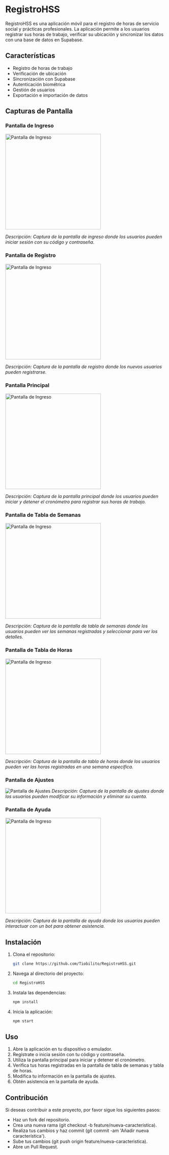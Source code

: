 # RegistroHSS

RegistroHSS es una aplicación móvil para el registro de horas de servicio social y prácticas profesionales. La aplicación permite a los usuarios registrar sus horas de trabajo, verificar su ubicación y sincronizar los datos con una base de datos en Supabase.

## Características

- Registro de horas de trabajo
- Verificación de ubicación
- Sincronización con Supabase
- Autenticación biométrica
- Gestión de usuarios
- Exportación e importación de datos

## Capturas de Pantalla

### Pantalla de Ingreso
<img src="./assets/Readme%20Img/Login.jpg" alt="Pantalla de Ingreso" width="300" height="auto">

*Descripción: Captura de la pantalla de ingreso donde los usuarios pueden iniciar sesión con su código y contraseña.*

### Pantalla de Registro
<img src="./assets/Readme%20Img/Register.jpg" alt="Pantalla de Ingreso" width="300" height="auto">

*Descripción: Captura de la pantalla de registro donde los nuevos usuarios pueden registrarse.*

### Pantalla Principal
<img src="./assets/Readme%20Img/Principal.jpg" alt="Pantalla de Ingreso" width="300" height="auto">

*Descripción: Captura de la pantalla principal donde los usuarios pueden iniciar y detener el cronómetro para registrar sus horas de trabajo.*

### Pantalla de Tabla de Semanas
<img src="./assets/Readme%20Img/Tabla Semanas.jpg" alt="Pantalla de Ingreso" width="300" height="auto">

*Descripción: Captura de la pantalla de tabla de semanas donde los usuarios pueden ver las semanas registradas y seleccionar para ver los detalles.*

### Pantalla de Tabla de Horas
<img src="./assets/Readme%20Img/Tabla Horas.jpg" alt="Pantalla de Ingreso" width="300" height="auto">

*Descripción: Captura de la pantalla de tabla de horas donde los usuarios pueden ver las horas registradas en una semana específica.*

### Pantalla de Ajustes
![Pantalla de Ajustes](ruta/a/tu/captura6.png)
*Descripción: Captura de la pantalla de ajustes donde los usuarios pueden modificar su información y eliminar su cuenta.*

### Pantalla de Ayuda
<img src="./assets/Readme%20Img/Ayuda.jpg" alt="Pantalla de Ingreso" width="300" height="auto">

*Descripción: Captura de la pantalla de ayuda donde los usuarios pueden interactuar con un bot para obtener asistencia.*

## Instalación

1. Clona el repositorio:
   ```sh
   git clone https://github.com/Tiobilito/RegistroHSS.git

2. Navega al directorio del proyecto:
    ```sh
    cd RegistroHSS

3. Instala las dependencias:
    ```sh
    npm install

4. Inicia la aplicación:
    ```sh
    npm start

## Uso
1. Abre la aplicación en tu dispositivo o emulador.
2. Regístrate o inicia sesión con tu código y contraseña.
3. Utiliza la pantalla principal para iniciar y detener el cronómetro.
4. Verifica tus horas registradas en la pantalla de tabla de semanas y tabla de horas.
5. Modifica tu información en la pantalla de ajustes.
6. Obtén asistencia en la pantalla de ayuda.

## Contribución
Si deseas contribuir a este proyecto, por favor sigue los siguientes pasos:
- Haz un fork del repositorio.
- Crea una nueva rama (git checkout -b feature/nueva-caracteristica).
- Realiza tus cambios y haz commit (git commit -am 'Añadir nueva característica').
- Sube tus cambios (git push origin feature/nueva-caracteristica).
- Abre un Pull Request.
